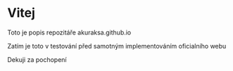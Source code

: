 # Vitej
Toto je popis repozitáře akuraksa.github.io

Zatím je toto v testování před samotným implementováním oficialního webu

Dekuji za pochopení
